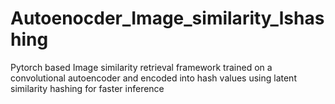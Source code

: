 # Autoenocder_Image_similarity_lshashing
Pytorch based Image similarity retrieval framework trained on a convolutional autoencoder and encoded into hash values using latent similarity hashing for faster inference
